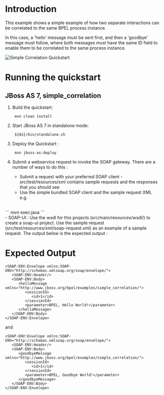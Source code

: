 Introduction
============

This example shows a simple example of how two separate interactions 
can be correlated to the same BPEL process instance.

In this case, a 'hello' message must be sent first, and then a 'goodbye'
message must follow, where both messages must have the same ID field to
enable them to be correlated to the same process instance.

![Simple Correlation Quickstart](https://github.com/jboss-switchyard/quickstarts/raw/master/bpel-service/simple_correlation/bpel-correlation.jpg)


Running the quickstart
======================

JBoss AS 7, simple_correlation
----------
1. Build the quickstart:

        mvn clean install

2. Start JBoss AS 7 in standalone mode:

        ${AS}/bin/standalone.sh

3. Deploy the Quickstart :

        mvn jboss-as:deploy

4. Submit a webservice request to invoke the SOAP gateway.  There are a number of ways to do this :
    - Submit a request with your preferred SOAP client - src/test/resources/xml contains sample
      requests and the responses that you should see
    - Use the simple bundled SOAP client and the sample request XML e.g.
<br/>
```
mvn exec:java
```
<br/>
    - SOAP-UI : Use the wsdl for this projects (src/main/resources/wsdl/) to create a soap-ui project.
      Use the sample request (src/test/resources/xml/soap-request.xml) as an example of a sample
      request. The output below is the expected output :

Expected Output
===============

```
<SOAP-ENV:Envelope xmlns:SOAP-ENV="http://schemas.xmlsoap.org/soap/envelope/">
   <SOAP-ENV:Header/>
   <SOAP-ENV:Body>
      <helloMessage xmlns="http://www.jboss.org/bpel/examples/simple_correlation/">
         <sessionId>
            <id>1</id>
         </sessionId>
         <parameter>BPEL, Hello World!</parameter>
      </helloMessage>
   </SOAP-ENV:Body>
</SOAP-ENV:Envelope>
```

and

```
<SOAP-ENV:Envelope xmlns:SOAP-ENV="http://schemas.xmlsoap.org/soap/envelope/">
   <SOAP-ENV:Header/>
   <SOAP-ENV:Body>
      <goodbyeMessage xmlns="http://www.jboss.org/bpel/examples/simple_correlation/">
         <sessionId>
            <id>1</id>
         </sessionId>
         <parameter>BPEL, Goodbye World!</parameter>
      </goodbyeMessage>
   </SOAP-ENV:Body>
</SOAP-ENV:Envelope>
```

